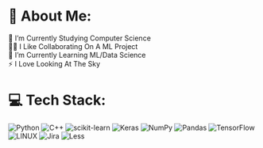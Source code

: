 # 💫 About Me:
🔭 I’m Currently Studying Computer Science<br>👯‍♂️ I Like Collaborating On A ML Project<br>🌱 I’m Currently Learning ML/Data Science<br>⚡ I Love Looking At The Sky


<!-- ## 🌐 Socials:
[![LinkedIn](https://img.shields.io/badge/LinkedIn-%230077B5.svg?logo=linkedin&logoColor=white)](https://linkedin.com/in/https://www.linkedin.com/in/shadmehr-salehi/) 
 -->
# 💻 Tech Stack:
![Python](https://img.shields.io/badge/python-3670A0?style=for-the-badge&logo=python&logoColor=ffdd54) ![C++](https://img.shields.io/badge/c++-%2300599C.svg?style=for-the-badge&logo=c%2B%2B&logoColor=white) ![scikit-learn](https://img.shields.io/badge/scikit--learn-%23F7931E.svg?style=for-the-badge&logo=scikit-learn&logoColor=white)  ![Keras](https://img.shields.io/badge/Keras-%23D00000.svg?style=for-the-badge&logo=Keras&logoColor=white) ![NumPy](https://img.shields.io/badge/numpy-%23013243.svg?style=for-the-badge&logo=numpy&logoColor=white) ![Pandas](https://img.shields.io/badge/pandas-%23150458.svg?style=for-the-badge&logo=pandas&logoColor=white) ![TensorFlow](https://img.shields.io/badge/TensorFlow-%23FF6F00.svg?style=for-the-badge&logo=TensorFlow&logoColor=white)  ![LINUX](https://img.shields.io/badge/Linux-FCC624?style=for-the-badge&logo=linux&logoColor=black) ![Jira](https://img.shields.io/badge/jira-%230A0FFF.svg?style=for-the-badge&logo=jira&logoColor=white) ![Less](https://img.shields.io/badge/less-2B4C80?style=for-the-badge&logo=less&logoColor=white)
<!-- # 📊 GitHub Stats:
![](https://github-readme-stats.vercel.app/api?username=shadmehr-salehi&theme=tokyonight&hide_border=false&include_all_commits=false&count_private=false)<br/>
![](https://github-readme-streak-stats.herokuapp.com/?user=shadmehr-salehi&theme=tokyonight&hide_border=false)<br/>
![](https://github-readme-stats.vercel.app/api/top-langs/?username=shadmehr-salehi&theme=tokyonight&hide_border=false&include_all_commits=false&count_private=false&layout=compact)
 -->
<!-- ### ✍️ Random Dev Quote
![](https://quotes-github-readme.vercel.app/api?type=horizontal&theme=tokyonight)
 -->
<!-- ###  Random Meme
<img src="https://cdn.discordapp.com/attachments/800963153067769858/1115197520855961690/photo_2023-06-05_12-03-11.jpg" width="512px"/>
 -->
<!-- Proudly created with GPRM ( https://gprm.itsvg.in ) -->

